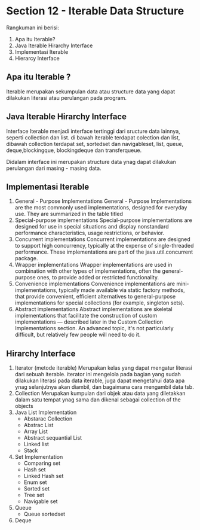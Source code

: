 # Section 12 - Iterable Data Structure

Rangkuman ini berisi:
1. Apa itu Iterable?
2. Java Iterable Hirarchy Interface
3. Implementasi Iterable
4. Hierarcy Interface

## Apa itu Iterable ?
   Iterable merupakan sekumpulan data atau structure data yang dapat dilakukan literasi atau perulangan pada program. 

## Java Iterable Hirarchy Interface
   Interface Iterable menjadi interface tertinggi dari sructure data lainnya, seperti collection dan list.
   di bawah iterable terdapat colection dan list, dibawah collection terdapat set, sortedset dan navigableset, list, queue, deque,blockingque, blockingdeque dan transferqueue.

   Didalam interface ini merupakan structure data ynag dapat dilakukan perulangan dari masing - masing data.

## Implementasi Iterable
   1. General - Purpose Implementations 
      General - Purpose Implementations are the most commonly used implementations, designed for everyday use. They are summarized in the table titled 
   2. Special-purpose implementations 
      Special-purpose implementations are designed for use in special situations and display nonstandard performance characteristics, usage restrictions, or behavior.
   3. Concurrent implementations 
      Concurrent implementations are designed to support high concurrency, typically at the expense of single-threaded performance. These implementations are part of the java.util.concurrent package.
   4. Wrapper implementations
      Wrapper implementations are used in combination with other types of implementations, often the general-purpose ones, to provide added or restricted functionality.
   5. Convenience implementations 
      Convenience implementations are mini-implementations, typically made available via static factory methods, that provide convenient, efficient alternatives to general-purpose implementations for special collections (for example, singleton sets).
   6. Abstract implementations
      Abstract implementations are skeletal implementations that facilitate the construction of custom implementations — described later in the Custom Collection Implementations section. An advanced topic, it's not particularly difficult, but relatively few people will need to do it.

## Hirarchy Interface
   1. Iterator (metode iterable)
      Merupakan kelas yang dapat mengatur literasi dari sebuah iterable. iterator ini mengelola pada bagian yang sudah dilakukan literasi pada data iterable, juga dapat mengetahui data apa ynag selanjutnya akan diambil, dan bagaimana cara mengambil data tsb.
   2. Collection 
      Merupakan kumpulan dari objek atau data yang diletakkan dalam satu tempat ynag sama dan dikenal sebagai collection of the objects
   3. Java List Implementation
      - Abstarac Collection
      - Abstrac List
      - Array List
      - Abstract sequantial List
      - Linked list
      - Stack 
   4. Set Implementation
      - Comparing set
      - Hash set
      - Linked Hash set
      - Enum set
      - Sorted set
      - Tree set
      - Navigable set
   5. Queue 
      - Queue sortedset
   6. Deque